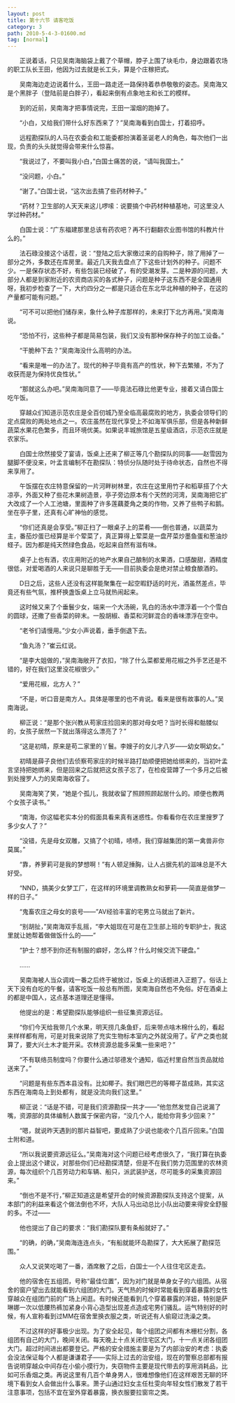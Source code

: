 ```yaml
---
layout: post
title: 第十六节 请客吃饭
category: 3
path: 2010-5-4-3-01600.md
tag: [normal]
---
```


　　正说着话，只见吴南海脑袋上戴了个草帽，脖子上围了块毛巾，身边跟着农场的职工队长王田，他因为过去就是长工头，算是个庄稼把式。

　　吴南海边走边说着什么，王田一路走还一路保持着恭恭敬敬的姿态。吴南海又是个黑胖子（登陆前是白胖子），看起来倒有点象地主和长工的模样。

　　到的近前，吴南海才把事情说完，王田一溜烟的跑掉了。

　　“小白，又给我们带什么好东西来了？”吴南海看到白国士，打着招呼。

　　远程勘探队的人马在农委会和工能委都扮演着圣诞老人的角色，每次他们一出现，负责的头头就觉得会带来什么惊喜。

　　“我说过了，不要叫我小白，”白国士痛苦的说，“请叫我国士。”

　　“没问题，小白。”

　　“谢了。”白国士说，“这次出去搞了些药材种子。”

　　“药材？卫生部的人天天来这儿啰嗦：说要搞个中药材种植基地，可这里没人学过种药材。”

　　白国士说：“广东福建那里总该有药农吧？再不行翻翻农业图书馆的科教片什么的。”

　　法石碌没接这个话茬，说：“登陆之后大家缴过来的自购种子，除了用掉了一部分之外，多数还在库房里。最近几天我去盘点了下这些计划外的种子。问题不少。一是保存状态不好，有些包装已经破了，有的受潮发芽。二是种源的问题，大部分人都是到家附近的农资商店买的各式种子，问题是种子这东西不是全国通用呀，我初步检查了一下，大约四分之一都是只适合在东北华北种植的种子，在这的产量都可能有问题。”

　　“可不可以把他们储存来，象什么种子库那样的，未来打下北方再用。”吴南海说。

　　“恐怕不行，这些种子都是简易包装，我们又没有那种保存种子的加工设备。”

　　“干脆种下去？”吴南海没什么高明的办法。

　　“看来是唯一的办法了。现代的种子毕竟有高产的性状，种下去繁殖，不为了收获而是为保持优良性状。”

　　“那就这么办吧。”吴南海同意了——毕竟法石碌比他更专业，接着又请白国士吃午饭。

　　穿越众们知道示范农庄是全百仞城乃至全临高最腐败的地方，执委会领导们的定点腐败的两处地点之一。农庄虽然在现代享受上不如海军俱乐部，但是各种新鲜蔬菜水果花色繁多，而且环境优美。如果说丰城旅馆是五星级酒店，示范农庄就是农家乐。

　　白国士欣然接受了宴请，饭桌上还来了柳正等几个勘探队的同事——赵雪因为腿脚不便没来，叶孟言编制不在勘探队：特侦分队随时处于待命状态，自然也不得来享用了。

　　午饭摆在农庄特意保留的一片河畔树林里，农庄在这里用竹子和稻草搭了个大凉亭，外面又种了些花木果树造景，亭子旁边原本有个天然的河湾，吴南海把它扩大改成了一个人工池塘，里面种了许多莲藕菱角之类的作物，又养了些鸭子和鹅。坐在亭子里，还真有心旷神怡的感觉。

　　“你们还真是会享受。”柳正扫了一眼桌子上的菜肴——倒也普通，以蔬菜为主，番茄炒蛋已经算是半个荤菜了，真正算得上荤菜是一盘芹菜炒墨鱼蛋和葱油炒蛏子。因为都是纯天然绿色食品，吃起来自然有滋有味。

　　桌子上也有酒，农庄用附近的地产水果自己酿制的水果酒，口感酸甜，酒精度很低，对爱喝酒的人来说只是聊胜于无——目前执委会是绝对禁止粮食酿酒的。

　　D日之后，这些人还没有这样能聚集在一起空暇舒适的时光，酒虽然差点，毕竟还有些气氛，推杯换盏饭桌上立马就热闹起来。

　　这时候又来了个垂鬟少女，端来一个大汤碗，乳白的汤水中漂浮着一个个雪白的圆球，还撒了些香菜的碎末。一股胡椒、香菜和河鲜混合的香味漂浮在空中。

　　“老爷们请慢用。”少女小声说着，垂手倒退下去。

　　“鱼丸汤？”崔云红说。

　　“是李大姐做的，”吴南海敞开了衣扣，“除了什么菜都爱用花椒之外手艺还是不错的，好在我们这里没花椒很少。”

　　“爱用花椒，北方人？”

　　“不是，听口音是南方人。具体是哪里的也不肯说。看来是很有故事的人。”吴南海说。

　　柳正说：“是那个张兴教从苟家庄捡回来的那对母女吧？当时长得和骷髅似的，女孩子居然一下就出落得这么漂亮了？”

　　“这是初晴，原来是苟二家里的丫鬟。李嫂子的女儿才八岁——幼女啊幼女。”

　　初晴是薛子良他们去侦察苟家庄的时候半路打劫顺便把她给绑来的，当初叶孟言坚持把她绑来，但是回来之后就把这女孩子忘了，在检疫营蹲了一个多月之后被到处搜罗人力的吴南海收容了。

　　吴南海笑了笑，“她是个孤儿，我就收留了照顾照顾起居什么的。顺便也教两个女孩子读书。”

　　“南海，你这幅老实本分的假面具看来真有迷惑性。你看看你在农庄里搜罗了多少女人了？”

　　“没错，先是母女双雕，又搞了个初晴，啧啧，我们穿越集团的第一禽兽非你莫属。”

　　“靠，养萝莉可是我的梦想啊！”有人顿足捶胸，让人占据先机的滋味总是不大好受。

　　“NND，搞美少女梦工厂，在这样的环境里调教熟女和萝莉——简直是做梦一样的日子。”

　　“鬼畜农庄之母女的哀号——”AV经验丰富的宅男立马就出了新片。

　　“别胡扯，”吴南海双手乱摇，“李大姐现在可是在卫生部上班的专职护士，我这里就让她帮着做做饭什么的——”

　　“护士？想不到你还有制服的癖好，怎么样？什么时候交流下硬盘。”

　　……

　　吴南海被人当众调戏一番之后终于被放过，饭桌上的话题进入正题了。俗话上天下没有白吃的午餐，请客吃饭一般总有所图，吴南海自然也不免俗。好在酒桌上的都是中国人，这点基本道理还是懂得。

　　他提出的是：希望勘探队能够组织一些征集资源远征。

　　“你们今天给我带几个水果，明天捞几条鱼虾，后来带点啥木棉什么的，看起来样样都有用，可是对我来说除了充实生物标本室内之外就没用了。矿产之类也就算了，要大兴土木才能开采。农林资源总能多采集一些来吧？”

　　“不有联络员制度吗？你要什么通过邬德发个通知，临近村里自然当贡品就给送来了。”

　　“问题是有些东西本县没有。比如椰子。我们眼巴巴的等椰子苗成熟，其实这东西在海南岛上到处都有，就是没流向我们这里。”

　　柳正说：“话是不错，可是我们资源勘探一共才——”他忽然发觉自己说漏了嘴，资源部的具体编制人数属于保密内容，“没几个人，能给你背多少回来？”

　　“嗯，就说昨天遇到的那片益智吧，要成熟了少说也能收个几百斤回来。”白国士附和道。

　　“所以我说要资源远征么。”吴南海对这个问题已经考虑很久了，“我打算在执委会上提出这个建议，对那些你们已经勘探清楚，但是不在我们势力范围里的农林资源，每次组织个几百劳动力和车辆、船只，派武装护送，尽可能多的采集资源回来。”

　　“倒也不是不行，”柳正知道这是希望开会的时候资源勘探队支持这个提案，从本部门的利益来看这个做法倒也不坏，大队人马出动总比小队出动要来得安全舒服的多。不过——

　　他也提出了自己的要求：“我们勘探队要有条船就好了。”

　　“的确，的确，”吴南海连连点头，“有船就能环岛勘探了，大大拓展了勘探范围。”

　　众人又说笑吃喝了一番，酒席散了之后，白国士一个人往住宅区走去。

　　他的宿舍在五组团，号称“最佳位置”，因为对门就是单身女子的六组团。从宿舍的窗户望出去就能看到六组团的大门。天气热的时候时常能看到穿着暴露的女性穿越众在组团门前的广场上闲逛。有时候还能看到几个穿着暴露的洋妞，特别是萨琳娜一次以低腰热裤加紧身小背心造型出现差点造成宅男们骚乱。运气特别好的时候，有人宣称看到过MM在宿舍里换衣服之类，听说还有人偷窥过洗澡之类。

　　不过这样的好事极少出现。为了安全起见，每个组团之间都有木栅栏分割，各组团有自己的大门，晚间关闭。每天晚上十点关闭住宅区大门，十一点关闭各组团大门。超过时间进出都要登记。严格的安全措施主要是为了内部治安的考虑：执委会没法保证每个人都是谦谦君子——实际上过去的治安组，现在的警察总部都有报告说明穿越众中间存在小偷小摸行为，失窃物件主要是现代带去的享用消耗品，比如可乐香烟之类。再说这里有几百个单身男人，很难想像他们在这样艰苦无聊的环境下看到女人会做出什么事来。萧子山通过妇女主任杜雯向年轻女性们散发了若干注意事项，包括不宜在室外穿着暴露，换衣服要拉窗帘之类。
